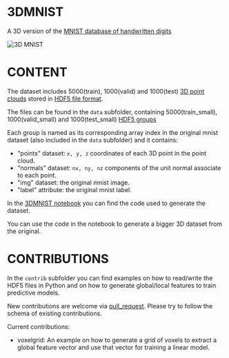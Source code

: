 3DMNIST
=======

A 3D version of the [MNIST database of handwritten digits](http://yann.lecun.com/exdb/mnist/)

![3D MNIST](data/3Dmnist.png)

# CONTENT

The dataset includes 5000(train), 1000(valid) and 1000(test) [3D point clouds](https://en.wikipedia.org/wiki/Point_cloud) stored in [HDF5 file format](https://support.hdfgroup.org/HDF5/whatishdf5.html).

The files can be found in the `data` subfolder, containing 5000(train_small), 1000(valid_small) and 1000(test_small) [HDF5 groups](https://support.hdfgroup.org/HDF5/Tutor/fileorg.html)

Each group is named as its corresponding array index in the original mnist dataset (also included in the `data` subfolder) and it contains:

- "points" dataset: `x, y, z` coordinates of each 3D point in the point cloud.
- "normals" dataset: `nx, ny, nz` components of the unit normal associate to each point.
- "img" dataset: the original mnist image.
- "label" attribute: the original mnist label.

In the [3DMNIST notebook](http://nbviewer.jupyter.org/github/daavoo/3DMNIST/blob/master/3DMNIST.ipynb) you can find the code used to generate the dataset.

You can use the code in the notebook to generate a bigger 3D dataset from the original.

# CONTRIBUTIONS

In the `contrib` subfolder you can find examples on how to read/write the HDF5 files in Python and on how to generate global/local features to train predictive models.

New contributions are welcome via [pull_request](https://help.github.com/articles/about-pull-requests/). Please try to follow the schema of existing contributions.

Current contributions:
- voxelgrid: An example on how to generate a grid of voxels to extract a global feature vector and use that vector for training a linear model.

